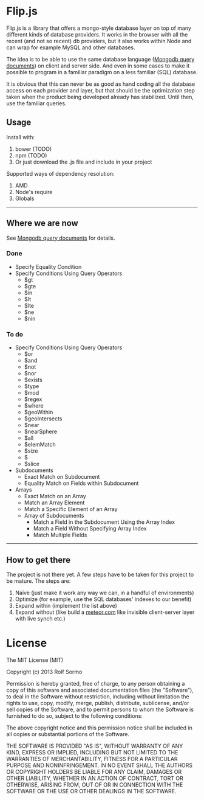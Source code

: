 # Flip.js

Flip.js is a library that offers a mongo-style database layer on top of many different kinds of
database providers. It works in the browser with all the recent (and not so recent) db providers,
but it also works within Node and can wrap for example MySQL and other databases.

The idea is to be able to use the same database language
([Mongodb query documents](http://docs.mongodb.org/manual/tutorial/query-documents/)) on client and
server side. And even in some cases to make it possible to program in a familiar paradigm on a
less familiar (SQL) database.

It is obvious that this can never be as good as hand coding all the database access on each provider
and layer, but that should be the optimization step taken when the product being developed already has
stabilized. Until then, use the familiar queries.

## Usage

Install with:

1. bower (TODO)
1. npm (TODO)
1. Or just download the .js file and include in your project

Supported ways of dependency resolution:

1. AMD
1. Node's require
1. Globals

- - -

## Where we are now

See [Mongodb query documents](http://docs.mongodb.org/manual/tutorial/query-documents/) for details.

### Done

* Specify Equality Condition
* Specify Conditions Using Query Operators
  * $gt
  * $gte
  * $in
  * $lt
  * $lte
  * $ne
  * $nin

### To do

* Specify Conditions Using Query Operators
  * $or
  * $and
  * $not
  * $nor
  * $exists
  * $type
  * $mod
  * $regex
  * $where
  * $geoWithin
  * $geoIntersects
  * $near
  * $nearSphere
  * $all
  * $elemMatch
  * $size
  * $
  * $slice
* Subdocuments
  * Exact Match on Subdocument
  * Equality Match on Fields within Subdocument
* Arrays
  * Exact Match on an Array
  * Match an Array Element
  * Match a Specific Element of an Array
  * Array of Subdocuments
    * Match a Field in the Subdocument Using the Array Index
    * Match a Field Without Specifying Array Index
    * Match Multiple Fields

- - -

## How to get there

The project is not there yet. A few steps have to be taken for this project to be mature. The steps are:

1. Naïve (just make it work any way we can, in a handful of environments)
1. Optimize (for example, use the SQL databases' indexes to our benefit)
1. Expand within (implement the list above)
1. Expand without (like build a [meteor.com](http://meteor.com) like invisible client-server layer with live synch etc.)


# License

The MIT License (MIT)

Copyright (c) 2013 Rolf Sormo

Permission is hereby granted, free of charge, to any person obtaining a copy
of this software and associated documentation files (the "Software"), to deal
in the Software without restriction, including without limitation the rights
to use, copy, modify, merge, publish, distribute, sublicense, and/or sell
copies of the Software, and to permit persons to whom the Software is
furnished to do so, subject to the following conditions:

The above copyright notice and this permission notice shall be included in
all copies or substantial portions of the Software.

THE SOFTWARE IS PROVIDED "AS IS", WITHOUT WARRANTY OF ANY KIND, EXPRESS OR
IMPLIED, INCLUDING BUT NOT LIMITED TO THE WARRANTIES OF MERCHANTABILITY,
FITNESS FOR A PARTICULAR PURPOSE AND NONINFRINGEMENT. IN NO EVENT SHALL THE
AUTHORS OR COPYRIGHT HOLDERS BE LIABLE FOR ANY CLAIM, DAMAGES OR OTHER
LIABILITY, WHETHER IN AN ACTION OF CONTRACT, TORT OR OTHERWISE, ARISING FROM,
OUT OF OR IN CONNECTION WITH THE SOFTWARE OR THE USE OR OTHER DEALINGS IN
THE SOFTWARE.
